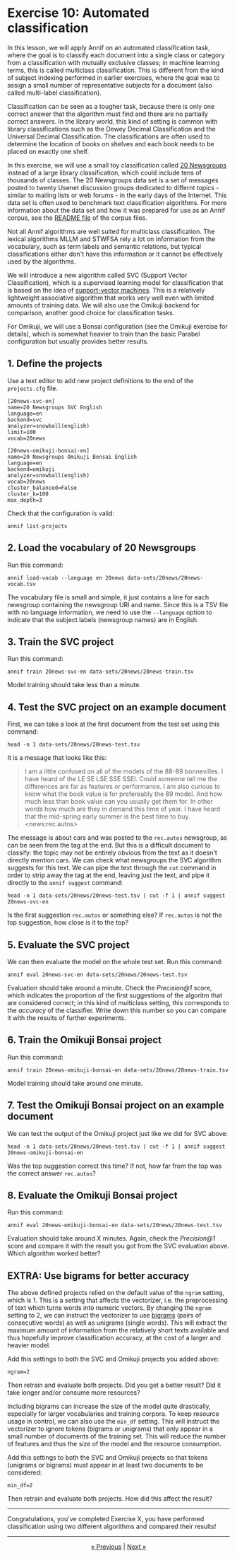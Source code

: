 # Exercise 10: Automated classification

In this lesson, we will apply Annif on an automated classification task,
where the goal is to classify each document into a single class or category
from a classification with mutually exclusive classes; in machine learning
terms, this is called multiclass classification. This is different from the
kind of subject indexing performed in earlier exercises, where the goal was
to assign a small number of representative subjects for a document (also
called multi-label classification).

Classification can be seen as a tougher task, because there is only one
correct answer that the algorithm must find and there are no partially
correct answers. In the library world, this kind of setting is common with
library classifications such as the Dewey Decimal Classification and the
Universal Decimal Classification. The classifications are often used to
determine the location of books on shelves and each book needs to be placed
on exactly one shelf.

In this exercise, we will use a small toy classification called [20
Newsgroups](http://qwone.com/~jason/20Newsgroups/) instead of a large
library classification, which could include tens of thousands of classes.
The 20 Newsgroups data set is a set of messages posted to twenty Usenet
discussion groups dedicated to differnt topics - similar to mailing lists or
web forums - in the early days of the Internet. This data set is often used
to benchmark text classification algorithms. For more information about the
data set and how it was prepared for use as an Annif corpus, see the [README
file](/data-sets/20news/README.md) of the corpus files.

Not all Annif algorithms are well suited for multiclass classification. The
lexical algorithms MLLM and STWFSA rely a lot on information from the
vocabulary, such as term labels and semantic relations, but typical
classifications either don't have this information or it cannot be
effectively used by the algorithms.

We will introduce a new algorithm called SVC (Support Vector
Classification), which is a supervised learning model for classification
that is based on the idea of [support-vector
machines](https://en.wikipedia.org/wiki/Support-vector_machine). This is a
relatively lightweight associative algorithm that works very well even with
limited amounts of training data. We will also use the Omikuji backend for
comparison, another good choice for classification tasks. 

For Omikuji, we will use a Bonsai configuration (see the Omikuji exercise
for details), which is somewhat heavier to train than the basic Parabel
configuration but usually provides better results. 

## 1. Define the projects

Use a text editor to add new project definitions to the end of the
`projects.cfg` file.

    [20news-svc-en]
    name=20 Newsgroups SVC English
    language=en
    backend=svc
    analyzer=snowball(english)
    limit=100
    vocab=20news

    [20news-omikuji-bonsai-en]
    name=20 Newsgroups Omikuji Bonsai English
    language=en
    backend=omikuji
    analyzer=snowball(english)
    vocab=20news
    cluster_balanced=False
    cluster_k=100
    max_depth=3

Check that the configuration is valid:

    annif list-projects

## 2. Load the vocabulary of 20 Newsgroups

Run this command:

    annif load-vocab --language en 20news data-sets/20news/20news-vocab.tsv

The vocabulary file is small and simple, it just contains a line for each
newsgroup containing the newsgroup URI and name. Since this is a TSV file
with no language information, we need to use the `--language` option to
indicate that the subject labels (newsgroup names) are in English.

## 3. Train the SVC project

Run this command:

    annif train 20news-svc-en data-sets/20news/20news-train.tsv

Model training should take less than a minute.

## 4. Test the SVC project on an example document

First, we can take a look at the first document from the test set using this
command:

    head -n 1 data-sets/20news/20news-test.tsv

It is a message that looks like this:

> I am a little confused on all of the models of the 88-89 bonnevilles. I
> have heard of the LE SE LSE SSE SSEI. Could someone tell me the
> differences are far as features or performance. I am also curious to know
> what the book value is for prefereably the 89 model. And how much less
> than book value can you usually get them for. In other words how much are
> they in demand this time of year. I have heard that the mid-spring early
> summer is the best time to buy.	\<news:rec.autos>

The message is about cars and was posted to the `rec.autos` newsgroup, as
can be seen from the tag at the end. But this is a difficult document to
classify: the topic may not be entirely obvious from the text as it doesn't
directly mention cars. We can check what newsgroups the SVC algorithm
suggests for this text. We can pipe the text through the `cut` command in
order to strip away the tag at the end, leaving just the text, and pipe it
directly to the `annif suggest` command:

    head -n 1 data-sets/20news/20news-test.tsv | cut -f 1 | annif suggest 20news-svc-en

Is the first suggestion `rec.autos` or something else? If `rec.autos` is
not the top suggestion, how close is it to the top?

## 5. Evaluate the SVC project

We can then evaluate the model on the whole test set. Run this command:

    annif eval 20news-svc-en data-sets/20news/20news-test.tsv

Evaluation should take around a minute. Check the *Precision@1* score,
which indicates the proportion of the first suggestions of the algoritm that
are considered correct; in this kind of multiclass setting, this corresponds
to the *accuracy* of the classifier. Write down this number so you can
compare it with the results of further experiments.

## 6. Train the Omikuji Bonsai project

Run this command:

    annif train 20news-omikuji-bonsai-en data-sets/20news/20news-train.tsv

Model training should take around one minute.

## 7. Test the Omikuji Bonsai project on an example document

We can test the output of the Omikuji project just like we did for SVC
above:

    head -n 1 data-sets/20news/20news-test.tsv | cut -f 1 | annif suggest 20news-omikuji-bonsai-en

Was the top suggestion correct this time? If not, how far from the top was
the correct answer `rec.autos`?

## 8. Evaluate the Omikuji Bonsai project

Run this command:

    annif eval 20news-omikuji-bonsai-en data-sets/20news/20news-test.tsv

Evaluation should take around X minutes. Again, check the *Precision@1* score
and compare it with the result you got from the SVC evaluation above. Which
algorithm worked better?

## EXTRA: Use bigrams for better accuracy

The above defined projects relied on the default value of the `ngram`
setting, which is 1. This is a setting that affects the vectorizer, i.e. the
preprocessing of text which turns words into numeric vectors. By changing
the `ngram` setting to 2, we can instruct the vectorizer to use
[bigrams](https://en.wikipedia.org/wiki/Bigram) (pairs of consecutive words)
as well as unigrams (single words). This will extract the maximum amount of
information from the relatively short texts available and thus hopefully
improve classification accuracy, at the cost of a larger and heavier model.

Add this settings to both the SVC and Omikuji projects you added above:

    ngram=2

Then retrain and evaluate both projects. Did you get a better result? Did it
take longer and/or consume more resources?

Including bigrams can increase the size of the model quite drastically,
especially for larger vocabularies and training corpora. To keep resource
usage in control, we can also use the `min_df` setting. This will instruct
the vectorizer to ignore tokens (bigrams or unigrams) that only appear in a
small number of documents of the training set. This will reduce the number
of features and thus the size of the model and the resource consumption.

Add this settings to both the SVC and Omikuji projects so that tokens
(unigrams or bigrams) must appear in at least two documents to be
considered:

    min_df=2

Then retrain and evaluate both projects. How did this affect the result?

---

Congratulations, you've completed Exercise X, you have performed
classification using two different algorithms and compared their results!

---

<p align="center">
<a href="/exercises/08_omikuji_project.md">« Previous</a> |
<a href="/exercises/06_ensemble_project.md">Next »</a>
</p>
